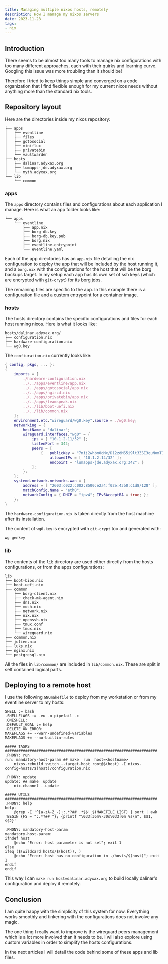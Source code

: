 ```yaml
---
title: Managing multiple nixos hosts, remotely
description: How I manage my nixos servers
date: 2023-11-28
tags:
- nix
---
```


## Introduction

There seems to be almost too many tools to manage nix configurations with too many different approaches, each with their quirks and learning curve. Googling this issue was more troubling than it should be!

Therefore I tried to keep things simple and converged on a code organization that I find flexible enough for my current nixos needs without anything more than the standard nix tools.

## Repository layout

Here are the directories inside my nixos repository:
```
├── apps
│   ├── eventline
│   ├── files
│   ├── gotosocial
│   ├── miniflux
│   ├── privatebin
│   └── vaultwarden
├── hosts
│   ├── dalinar.adyxax.org
│   ├── lumapps-jde.adyxax.org
│   └── myth.adyxax.org
└── lib
    └── common
```

### apps

The `apps` directory contains files and configurations about each application I manage. Here is what an app folder looks like:
```
└── apps
    └── eventline
        ├── app.nix
        ├── borg-db.key
        ├── borg-db.key.pub
        ├── borg.nix
        ├── eventline-entrypoint
        └── eventline.yaml
```

Each of the app directories has an `app.nix` file detailing the nix configuration to deploy the app that will be included by the host running it, and a `borg.nix` with the configurations for the host that will be the borg backups target. In my setup each app has its own set of ssh keys (which are encrypted with `git-crypt`) for its borg jobs.

The remaining files are specific to the app. In this example there is a configuration file and a custom entrypoint for a container image.

### hosts

The hosts directory contains the specific configurations and files for each host running nixos. Here is what it looks like:
```
hosts/dalinar.adyxax.org/
├── configuration.nix
├── hardware-configuration.nix
└── wg0.key
```

The `confiuration.nix` currently looks like:
```nix
{ config, pkgs, ... }:
{
	imports = [
		./hardware-configuration.nix
		../../apps/eventline/app.nix
		../../apps/gotosocial/app.nix
		../../apps/ngircd.nix
		../../apps/privatebin/app.nix
		../../apps/teamspeak.nix
		../../lib/boot-uefi.nix
		../../lib/common.nix
	];
	environment.etc."wireguard/wg0.key".source = ./wg0.key;
	networking = {
		hostName = "dalinar";
		wireguard.interfaces."wg0" = {
			ips = [ "10.1.2.11/32" ];
			listenPort = 342;
			peers = [
				{	publicKey = "7mij2whbm0qMx/D12zdMS5i9lt3ZSI3quNomTI+BSgk=";
					allowedIPs = [ "10.1.2.14/32" ];
					endpoint = "lumapps-jde.adyxax.org:342"; }
			];
		};
	};
	systemd.network.networks.wan = {
		address = [ "2603:c022:c002:8500:e2a4:f02e:43b0:c1d8/128" ];
		matchConfig.Name = "eth0";
		networkConfig = { DHCP = "ipv4"; IPv6AcceptRA = true; };
	};
}
```

The `hardware-configuration.nix` is taken directly from the host machine after its installation.

The content of `wg0.key` is encrypted with `git-crypt` too and generated with:
```sh
wg genkey
```

### lib

The contents of the `lib` directory are used either directly from the hosts configurations, or from the apps configurations:
```
lib
├── boot-bios.nix
├── boot-uefi.nix
├── common
│   ├── borg-client.nix
│   ├── check-mk-agent.nix
│   ├── dns.nix
│   ├── mosh.nix
│   ├── network.nix
│   ├── nix.nix
│   ├── openssh.nix
│   ├── tmux.conf
│   ├── tmux.nix
│   └── wireguard.nix
├── common.nix
├── julien.nix
├── luks.nix
├── nginx.nix
└── postgresql.nix
```

All the files in `lib/common/` are included in `lib/common.nix`. These are split in self contained logical parts.

## Deploying to a remote host

I use the following `GNUmakefile` to deploy from my workstation or from my eventline server to my hosts:
```make
SHELL := bash
.SHELLFLAGS := -eu -o pipefail -c
.ONESHELL:
.DEFAULT_GOAL := help
.DELETE_ON_ERROR:
MAKEFLAGS += --warn-undefined-variables
MAKEFLAGS += --no-builtin-rules

##### TASKS ####################################################################
.PHONY: run
run: mandatory-host-param ## make  run  host=<hostname>
	nixos-rebuild switch --target-host root@$(host) -I nixos-config=hosts/$(host)/configuration.nix

.PHONY: update
update: ## make  update
	nix-channel --update

##### UTILS ####################################################################
.PHONY: help
help:
	@grep -E '^[a-zA-Z_-]+:.*?## .*$$' $(MAKEFILE_LIST) | sort | awk 'BEGIN {FS = ":.*?## "}; {printf "\033[36m%-30s\033[0m %s\n", $$1, $$2}'

.PHONY: mandatory-host-param
mandatory-host-param:
ifndef host
	@echo "Error: host parameter is not set"; exit 1
else
ifeq ($(wildcard hosts/$(host)), )
	@echo "Error: host has no configuration in ./hosts/$(host)"; exit 1
endif
endif
```

This way I can `make run host=dalinar.adyxax.org` to build locally dalinar's configuration and deploy it remotely.

## Conclusion

I am quite happy with the simplicity of this system for now. Everything works smoothly and tinkering with the configurations does not involve any magic.

The one thing I really want to improve is the wireguard peers management which is a lot more involved than it needs to be. I will also explore using custom variables in order to simplify the hosts configurations.

In the next articles I will detail the code behind some of these apps and lib files.
